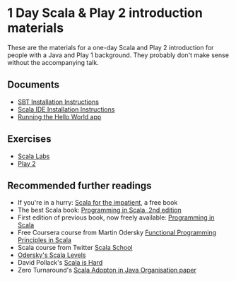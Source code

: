 1 Day Scala & Play 2 introduction materials
===========================================

These are the materials for a one-day Scala and Play 2 introduction for people with a Java and Play 1 background. They probably don't make sense without the accompanying talk.

Documents
---------

 * [SBT Installation Instructions](scala-course/blob/master/documents/installing-sbt.md)
 * [Scala IDE Installation Instructions](scala-course/blob/master/documents/installing-scala-ide.md)
 * [Running the Hello World app](scala-course/blob/master/documents/running-hello-world.md)

Exercises
---------

 * [Scala Labs](scala-course/blob/master/documents/hands-on-scala-labs.md)
 * [Play 2](scala-course/blob/master/documents/hands-on-play-2.md)

Recommended further readings
----------------------------

 * If you're in a hurry: [Scala for the impatient](http://typesafe.com/resources/scala-for-the-impatient), a free book
 * The best Scala book: [Programming in Scala, 2nd edition](http://www.artima.com/shop/programming_in_scala_2ed)
 * First edition of previous book, now freely available: [Programming in Scala](http://www.artima.com/pins1ed/)
 * Free Coursera course from Martin Odersky [Functional Programming Principles in Scala](https://www.coursera.org/course/progfun)
 * Scala course from Twitter [Scala School](http://twitter.github.com/scala_school/)
 * [Odersky's Scala Levels](http://www.scala-lang.org/node/8610)
 * David Pollack's [Scala is Hard](http://blog.goodstuff.im/yes-virginia-scala-is-hard)
 * Zero Turnaround's [Scala Adopton in Java Organisation paper](http://zeroturnaround.com/labs/scala-2013-a-pragmatic-guide-to-scala-adoption-in-your-java-organization/)
